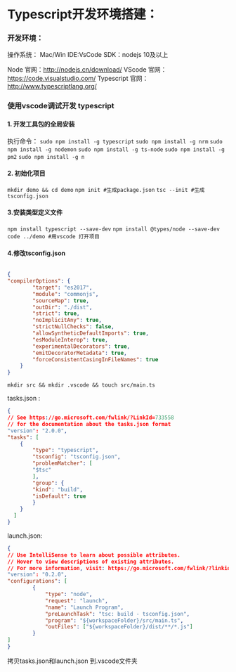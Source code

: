# Typescript开发环境搭建：

### 开发环境：
 
操作系统： Mac/Win
IDE:VsCode
SDK：nodejs 10及以上

Node 官网：http://nodejs.cn/download/
VScode 官网：https://code.visualstudio.com/
Typescript 官网： http://www.typescriptlang.org/

###  使用vscode调试开发 typescript

####  1. 开发工具包的全局安装

执行命令：
`sudo npm install -g typescript`
`sudo npm install -g nrm`
`sudo npm install -g nodemon`
`sudo npm install -g ts-node`
`sudo npm install -g pm2`
`sudo npm install -g n`

####  2. 初始化项目
`mkdir demo && cd demo`
`npm init #生成package.json`
`tsc --init #生成tsconfig.json`

#### 3.安装类型定义文件
`npm install typescript --save-dev`
`npm install @types/node --save-dev`
`code ../demo #用vscode 打开项目`

#### 4.修改tsconfig.json
```json

{
"compilerOptions": {
		"target": "es2017",
		"module": "commonjs",
		"sourceMap": true,
		"outDir": "./dist",
		"strict": true,
		"noImplicitAny": true,
		"strictNullChecks": false,
		"allowSyntheticDefaultImports": true,
		"esModuleInterop": true,
		"experimentalDecorators": true,
		"emitDecoratorMetadata": true,
		"forceConsistentCasingInFileNames": true
	}
}
```
 `mkdir src && mkdir .vscode && touch src/main.ts`



tasks.json :
```json
{
// See https://go.microsoft.com/fwlink/?LinkId=733558
// for the documentation about the tasks.json format
"version": "2.0.0",
"tasks": [
	{
		"type": "typescript",
		"tsconfig": "tsconfig.json",
		"problemMatcher": [
		"$tsc"
		],
		"group": {
		"kind": "build",
		"isDefault": true
		}
	}
  ]
}
```


launch.json:
```json
{
// Use IntelliSense to learn about possible attributes.
// Hover to view descriptions of existing attributes.
// For more information, visit: https://go.microsoft.com/fwlink/?linkid=830387
"version": "0.2.0",
"configurations": [
		{
			"type": "node",
			"request": "launch",
			"name": "Launch Program",
			"preLaunchTask": "tsc: build - tsconfig.json",
			"program": "${workspaceFolder}/src/main.ts",
			"outFiles": ["${workspaceFolder}/dist/**/*.js"]
		}
]
}
```

拷贝tasks.json和launch.json 到.vscode文件夹

